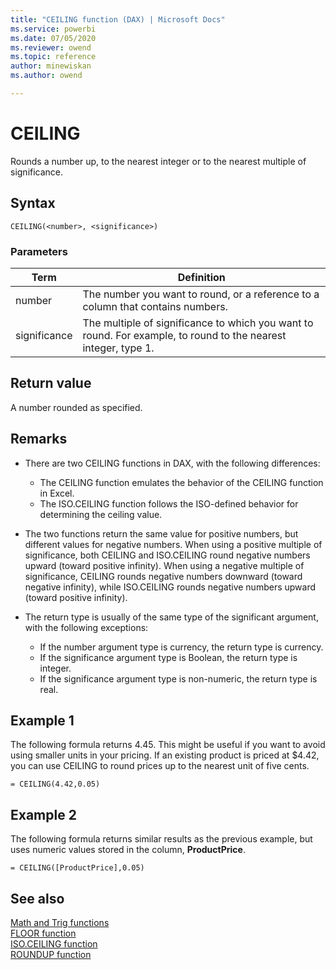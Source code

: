 ```yaml
---
title: "CEILING function (DAX) | Microsoft Docs"
ms.service: powerbi 
ms.date: 07/05/2020
ms.reviewer: owend
ms.topic: reference
author: minewiskan
ms.author: owend

---
```

# CEILING

Rounds a number up, to the nearest integer or to the nearest multiple of significance.  
  
## Syntax  
  
```dax
CEILING(<number>, <significance>)  
```
  
### Parameters  
  
|Term|Definition|  
|--------|--------------|  
|number|The number you want to round, or a reference to a column that contains numbers.|  
|significance|The multiple of significance to which you want to round. For example, to round to the nearest integer, type 1.|  
  
## Return value

A number rounded as specified.  
  
## Remarks

- There are two CEILING functions in DAX, with the following differences:  
  
  - The CEILING function emulates the behavior of the CEILING function in Excel.  
  - The ISO.CEILING function follows the ISO-defined behavior for determining the ceiling value.  
  
- The two functions return the same value for positive numbers, but different values for negative numbers.  When using a positive multiple of significance, both CEILING and ISO.CEILING round negative numbers upward (toward positive infinity).  When using a negative multiple of significance, CEILING rounds negative numbers downward (toward negative infinity), while ISO.CEILING rounds negative numbers upward (toward positive infinity).  
  
- The return type is usually of the same type of the significant argument, with the following exceptions:  
  
  - If the number argument type is currency, the return type is currency.  
  - If the significance argument type is Boolean, the return type is integer.  
  - If the significance argument type is non-numeric, the return type is real.  
  
## Example 1

The following formula returns 4.45. This might be useful if you want to avoid using smaller units in your pricing. If an existing product is priced at $4.42, you can use CEILING to round prices up to the nearest unit of five cents.  
  
```dax
= CEILING(4.42,0.05)  
```
  
## Example 2

The following formula returns similar results as the previous example, but uses numeric values stored in the column, **ProductPrice**.  
  
```dax
= CEILING([ProductPrice],0.05)  
```
  
## See also

[Math and Trig functions](math-and-trig-functions-dax.md)  
[FLOOR function](floor-function-dax.md)  
[ISO.CEILING function](iso-ceiling-function-dax.md)  
[ROUNDUP function](roundup-function-dax.md)  
  
